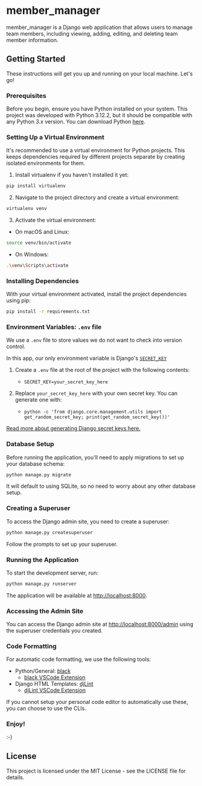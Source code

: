# member_manager

member_manager is a Django web application that allows users to manage team members, including viewing, adding, editing, and deleting team member information.

## Getting Started

These instructions will get you up and running on your local machine. Let's go!

### Prerequisites

Before you begin, ensure you have Python installed on your system. This project was developed with Python 3.12.2, but it should be compatible with any Python 3.x version. You can download Python [here](https://www.python.org/downloads/).

### Setting Up a Virtual Environment

It's recommended to use a virtual environment for Python projects. This keeps dependencies required by different projects separate by creating isolated environments for them.

1. Install virtualenv if you haven't installed it yet:

```bash
pip install virtualenv
```

2. Navigate to the project directory and create a virtual environment:

```bash
virtualenv venv
```

3. Activate the virtual environment:

- On macOS and Linux:

```bash
source venv/bin/activate
```

- On Windows:

```bash
.\venv\Scripts\activate
```

### Installing Dependencies

With your virtual environment activated, install the project dependencies using pip:

```bash
pip install -r requirements.txt
```

### Environment Variables: `.env` file

We use a `.env` file to store values we do not want to check into version control. 

In this app, our only environment variable is Django's [`SECRET_KEY`](https://docs.djangoproject.com/en/5.0/ref/settings/#std-setting-SECRET_KEY)

1. Create a `.env` file at the root of the project with the following contents:
   - ```plaintext
     SECRET_KEY=your_secret_key_here
     ```

2. Replace `your_secret_key_here` with your own secret key. You can generate one with:
   - `python -c 'from django.core.management.utils import get_random_secret_key; print(get_random_secret_key())'`

[Read more about generating Django secret keys here.](https://humberto.io/blog/tldr-generate-django-secret-key/)

### Database Setup

Before running the application, you'll need to apply migrations to set up your database schema:

```bash
python manage.py migrate
```
It will default to using SQLite, so no need to worry about any other database setup.

### Creating a Superuser

To access the Django admin site, you need to create a superuser:

```bash
python manage.py createsuperuser
```

Follow the prompts to set up your superuser.

### Running the Application

To start the development server, run:

```bash
python manage.py runserver
```

The application will be available at [http://localhost:8000](http://localhost:8000).

### Accessing the Admin Site

You can access the Django admin site at [http://localhost:8000/admin](http://localhost:8000/admin) using the superuser credentials you created.

### Code Formatting

For automatic code formatting, we use the following tools:
- Python/General: [black](https://github.com/psf/black)
  - [black VSCode Extension](https://marketplace.visualstudio.com/items?itemName=ms-python.black-formatter)
- Django HTML Templates: [djLint](https://github.com/djlint/djlint)
  - [djLint VSCode Extension](https://marketplace.visualstudio.com/items?itemName=monosans.djlint)

If you cannot setup your personal code editor to automatically use these, you can choose to use the CLIs.

### Enjoy!

:-)

## License

This project is licensed under the MIT License - see the LICENSE file for details.
